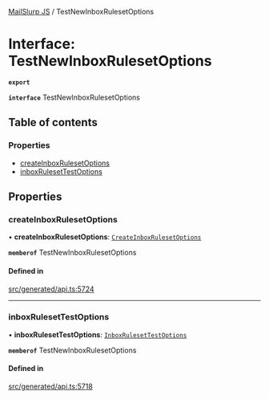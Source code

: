 [MailSlurp JS](../README.md) / TestNewInboxRulesetOptions

# Interface: TestNewInboxRulesetOptions

**`export`**

**`interface`** TestNewInboxRulesetOptions

## Table of contents

### Properties

- [createInboxRulesetOptions](TestNewInboxRulesetOptions.md#createinboxrulesetoptions)
- [inboxRulesetTestOptions](TestNewInboxRulesetOptions.md#inboxrulesettestoptions)

## Properties

### createInboxRulesetOptions

• **createInboxRulesetOptions**: [`CreateInboxRulesetOptions`](CreateInboxRulesetOptions.md)

**`memberof`** TestNewInboxRulesetOptions

#### Defined in

[src/generated/api.ts:5724](https://github.com/mailslurp/mailslurp-client/blob/5523864/src/generated/api.ts#L5724)

___

### inboxRulesetTestOptions

• **inboxRulesetTestOptions**: [`InboxRulesetTestOptions`](InboxRulesetTestOptions.md)

**`memberof`** TestNewInboxRulesetOptions

#### Defined in

[src/generated/api.ts:5718](https://github.com/mailslurp/mailslurp-client/blob/5523864/src/generated/api.ts#L5718)
